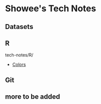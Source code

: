 # Showee's Tech Notes

## Datasets
## R
tech-notes/R/ <br>
- [Colors](https://github.com/ShokoLocoMocco/tech-notes/blob/gh-pages/R/colors.md#r-colors-)

## Git
## more to be added
